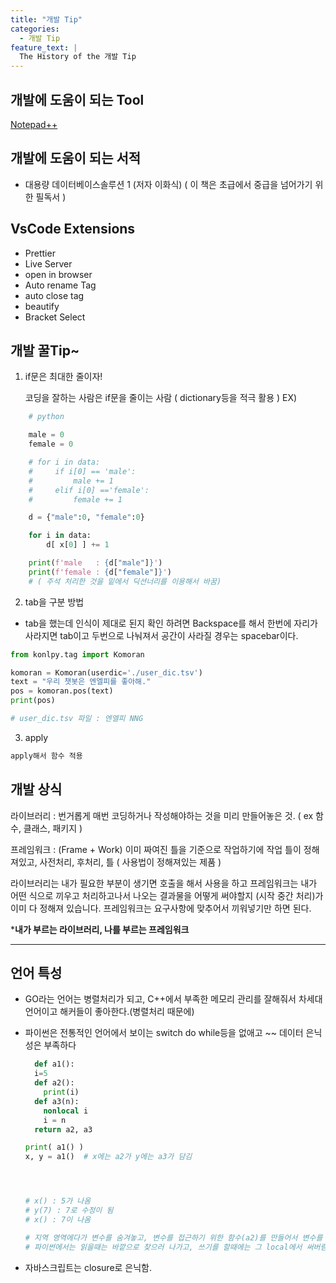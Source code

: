 ```yaml
---
title: "개발 Tip"
categories:
  - 개발 Tip
feature_text: |
  The History of the 개발 Tip
---
```


## 개발에 도움이 되는 Tool

[Notepad++](https://notepad-plus-plus.org/downloads/)

## 개발에 도움이 되는 서적

- 대용량 데이터베이스솔루션 1 (저자 이화식) ( 이 책은 초급에서 중급을 넘어가기 위한 필독서 )

## VsCode Extensions

- Prettier
- Live Server
- open in browser
- Auto rename Tag
- auto close tag
- beautify
- Bracket Select


## 개발 꿀Tip~

1. if문은 최대한 줄이자!


    코딩을 잘하는 사람은 if문을 줄이는 사람 ( dictionary등을 적극 활용 )
    EX)
```python
    # python

    male = 0
    female = 0

    # for i in data:
    #     if i[0] == 'male':
    #         male += 1
    #     elif i[0] =='female':
    #         female += 1

    d = {"male":0, "female":0}

    for i in data:
        d[ x[0] ] += 1

    print(f'male   : {d["male"]}')
    print(f'female : {d["female"]}')
    # ( 주석 처리한 것을 밑에서 딕션너리를 이용해서 바꿈)	
```

2. tab을 구분 방법

- tab을 했는데 인식이 제대로 된지 확인 하려면 Backspace를 해서 한번에 자리가 사라지면 tab이고 두번으로 나눠져서 공간이 사라질 경우는 spacebar이다.

```python
from konlpy.tag import Komoran

komoran = Komoran(userdic='./user_dic.tsv')
text = "우리 챗봇은 엔엘피를 좋아해."
pos = komoran.pos(text)
print(pos)

# user_dic.tsv 파일 : 엔엘피	NNG
```

3. apply

```python
apply해서 함수 적용
```
## 개발 상식

라이브러리 : 번거롭게 매번 코딩하거나 작성해야하는 것을 미리 만들어놓은 것. ( ex 함수, 클래스, 패키지 )

프레임워크 : (Frame + Work) 이미 짜여진 틀을 기준으로 작업하기에 작업 틀이 정해져있고, 사전처리, 후처리, 틀  ( 사용법이 정해져있는 제품 )

라이브러리는 내가 필요한 부분이 생기면 호출을 해서 사용을 하고 프레임워크는 내가 어떤 식으로 끼우고 처리하고나서 나오는 결과물을 어떻게 써야할지 (시작 중간 처리)가 이미 다 정해져 있습니다. 프레임워크는 요구사항에 맞추어서 끼워넣기만 하면 된다.

***내가 부르는 라이브러리, 나를 부르는 프레임워크**

---

## 언어 특성

- GO라는 언어는 병렬처리가 되고, C++에서 부족한 메모리 관리를 잘해줘서 차세대 언어이고 해커들이 좋아한다.(병렬처리 때문에)

- 파이썬은 전통적인 언어에서 보이는 switch do while등을 없애고 ~~ 데이터 은닉성은 부족하다
  ```python
    def a1():
    i=5
    def a2():
      print(i)
    def a3(n):
      nonlocal i   
      i = n
    return a2, a3

  print( a1() )
  x, y = a1()  # x에는 a2가 y에는 a3가 담김




  # x() : 5가 나옴
  # y(7) : 7로 수정이 됨
  # x() : 7이 나옴

  # 지역 영역에다가 변수를 숨겨놓고, 변수를 접근하기 위한 함수(a2)를 만들어서 변수를 출력한다.
  # 파이썬에서는 읽을때는 바깥으로 찾으러 나가고, 쓰기를 할때에는 그 local에서 써버림. 그래서 nonlocal i를 사용해서 바깥에 있는 i를 찾아와라는 것
  ```

- 자바스크립트는 closure로 은닉함.










